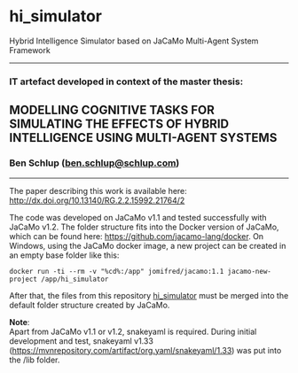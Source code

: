 # hi_simulator
Hybrid Intelligence Simulator based on JaCaMo Multi-Agent System Framework

---

### IT artefact developed in context of the master thesis:

## MODELLING COGNITIVE TASKS FOR SIMULATING THE EFFECTS OF HYBRID INTELLIGENCE USING MULTI-AGENT SYSTEMS

### Ben Schlup (ben.schlup@schlup.com)

---
The paper describing this work is available here: http://dx.doi.org/10.13140/RG.2.2.15992.21764/2

The code was developed on JaCaMo v1.1 and tested successfully with JaCaMo v1.2. The folder structure fits into the Docker version of JaCaMo, which can be found here: https://github.com/jacamo-lang/docker. On Windows, using the JaCaMo docker image, a new project can be created in an empty base folder like this:
````
docker run -ti --rm -v "%cd%:/app" jomifred/jacamo:1.1 jacamo-new-project /app/hi_simulator
````
After that, the files from this repository [hi_simulator](https://github.com/benschlup/hi_simulator) must be merged into the default folder structure created by JaCaMo. 

**Note**:  
Apart from JaCaMo v1.1 or v1.2, snakeyaml is required. During initial development and test, snakeyaml v1.33 (https://mvnrepository.com/artifact/org.yaml/snakeyaml/1.33) was put into the /lib folder.
